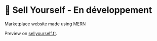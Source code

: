# 💫 Sell Yourself - En développement
Marketplace website made using MERN

Preview on [sellyourself.fr](https://sellyourself.fr/). 


